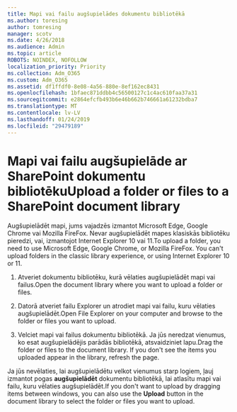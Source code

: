 ```yaml
---
title: Mapi vai failu augšupielādes dokumentu bibliotēkā
ms.author: toresing
author: tomresing
manager: scotv
ms.date: 4/26/2018
ms.audience: Admin
ms.topic: article
ROBOTS: NOINDEX, NOFOLLOW
localization_priority: Priority
ms.collection: Adm_O365
ms.custom: Adm_O365
ms.assetid: df1ffdf0-8e08-4a56-880e-8ef162ec8431
ms.openlocfilehash: 1bfaec871ddbb4c56500127c1c4ac610faa37a31
ms.sourcegitcommit: e2864efcfb493b6e46b662b746661a61232bdba7
ms.translationtype: MT
ms.contentlocale: lv-LV
ms.lasthandoff: 01/24/2019
ms.locfileid: "29479189"
---
```

# <a name="upload-a-folder-or-files-to-a-sharepoint-document-library"></a><span data-ttu-id="cc209-102">Mapi vai failu augšupielāde ar SharePoint dokumentu bibliotēku</span><span class="sxs-lookup"><span data-stu-id="cc209-102">Upload a folder or files to a SharePoint document library</span></span>

<span data-ttu-id="cc209-p101">Augšupielādēt mapi, jums vajadzēs izmantot Microsoft Edge, Google Chrome vai Mozilla FireFox. Nevar augšupielādēt mapes klasiskās bibliotēku pieredzi, vai, izmantojot Internet Explorer 10 vai 11.</span><span class="sxs-lookup"><span data-stu-id="cc209-p101">To upload a folder, you need to use Microsoft Edge, Google Chrome, or Mozilla FireFox. You can't upload folders in the classic library experience, or using Internet Explorer 10 or 11.</span></span>
  
1. <span data-ttu-id="cc209-105">Atveriet dokumentu bibliotēku, kurā vēlaties augšupielādēt mapi vai failus.</span><span class="sxs-lookup"><span data-stu-id="cc209-105">Open the document library where you want to upload a folder or files.</span></span>
    
2. <span data-ttu-id="cc209-106">Datorā atveriet failu Explorer un atrodiet mapi vai failu, kuru vēlaties augšupielādēt.</span><span class="sxs-lookup"><span data-stu-id="cc209-106">Open File Explorer on your computer and browse to the folder or files you want to upload.</span></span>
    
3. <span data-ttu-id="cc209-p102">Velciet mapi vai failus dokumentu bibliotēkā. Ja jūs neredzat vienumus, ko esat augšupielādējis parādās bibliotēkā, atsvaidziniet lapu.</span><span class="sxs-lookup"><span data-stu-id="cc209-p102">Drag the folder or files to the document library. If you don't see the items you uploaded appear in the library, refresh the page.</span></span> 
    
<span data-ttu-id="cc209-109">Ja jūs nevēlaties, lai augšupielādētu velkot vienumus starp logiem, ļauj izmantot pogas **augšupielādēt** dokumentu bibliotēkā, lai atlasītu mapi vai failu, kuru vēlaties augšupielādēt.</span><span class="sxs-lookup"><span data-stu-id="cc209-109">If you don't want to upload by dragging items between windows, you can also use the **Upload** button in the document library to select the folder or files you want to upload.</span></span> 
  

